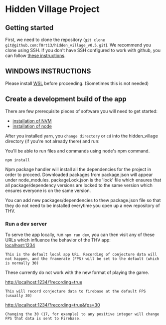 # Hidden Village Project

## Getting started
First, we need to clone the repository (`git clone git@github.com:T0rt13/hidden_village_v0.5.git`). We recommend you clone using SSH. If you don't have SSH configured to work with github, you can follow [these instructions](https://docs.github.com/en/authentication/connecting-to-github-with-ssh/generating-a-new-ssh-key-and-adding-it-to-the-ssh-agent).

## WINDOWS INSTRUCTIONS
Please install [WSL](https://docs.microsoft.com/en-us/windows/wsl/install) before proceeding. (Sometimes this is not needed)

## Create a development build of the app

There are few prerequisite pieces of software you will need to get started:
 - [installation of NVM](https://github.com/nvm-sh/nvm#installing-and-updating)
 - [installation of node](https://github.com/nvm-sh/nvm#usage)



After you installed yarn, you `change directory` or `cd` into the hidden_village directory (if you're not already there) and run:

You'll be able to run files and commands using node's npm command.
```
npm install
```

Npm package handler will install all the dependencies for the project in order to proceed. Downloaded packages from package.json will appear under node_modules. packageLock.json is the 'lock' file which ensures that all package/dependency versions are locked to the same version which ensures everyone is on the same version.

You can add new packages/dependencies to thew package.json file so that they do not need to be installed everytime you open up a new repository of THV.

### Run a dev server
To serve the app locally, run `npm run dev`, you can then visit any of these URLs which influence the behavior of the THV app:  
 [localhost:1234](#localhost:1234)  
 ```
 This is the default local app URL. Recording of conjecture data will not happen, and the framerate (FPS) will be set to the default (which is normally 30)
 
 ```

These currently do not work with the new format of playing the game.

 [http://localhost:1234/?recording=true](#http://localhost:1234/?recording=true)
 ```
 This will record conjecture data to firebase at the default FPS (usually 30)
 ```
 [http://localhost:1234/?recording=true&fps=30](#http://localhost:1234/?recording=true&fps=30)
 ```
 Changing the 30 (17, for example) to any positive integer will change FPS that data is sent to Firebase.
 ```

 
 
